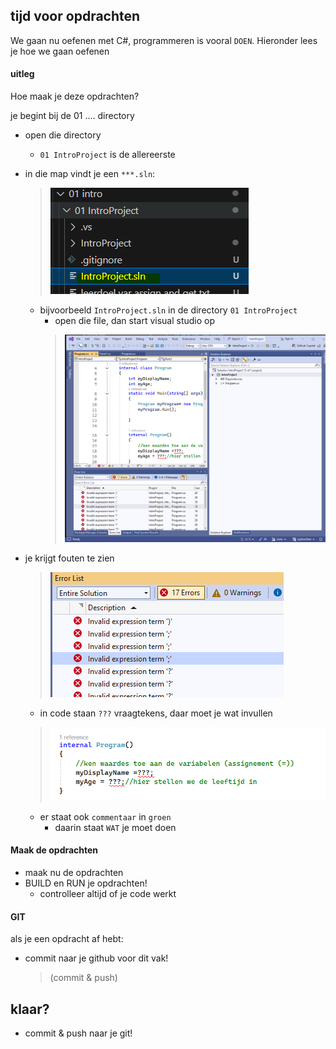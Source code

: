 ## tijd voor opdrachten

We gaan nu oefenen met C#, programmeren is vooral `DOEN`.
Hieronder lees je hoe we gaan oefenen

#### uitleg

Hoe maak je deze opdrachten?

je begint bij de 01 .... directory
- open die directory 
    - `01 IntroProject` is de allereerste
- in die map vindt je een `***.sln`:
    >![](img/sln.PNG)
    - bijvoorbeeld `IntroProject.sln` in de directory `01 IntroProject`
        - open die file, dan start visual studio op
        >![](img/visual.PNG)

- je krijgt fouten te zien
    >![](img/fouten.PNG)
    - in code staan `???` vraagtekens, daar moet je wat invullen
    >![](img/vraagtekens.PNG)
    - er staat ook `commentaar` in `groen`
        - daarin staat `WAT` je moet doen

#### Maak de opdrachten

- maak nu de opdrachten
- BUILD en RUN je opdrachten!
    - controlleer altijd of je code werkt

#### GIT

als je een opdracht af hebt:
- commit naar je github voor dit vak!
    > (commit & push)

## klaar?

- commit & push naar je git!